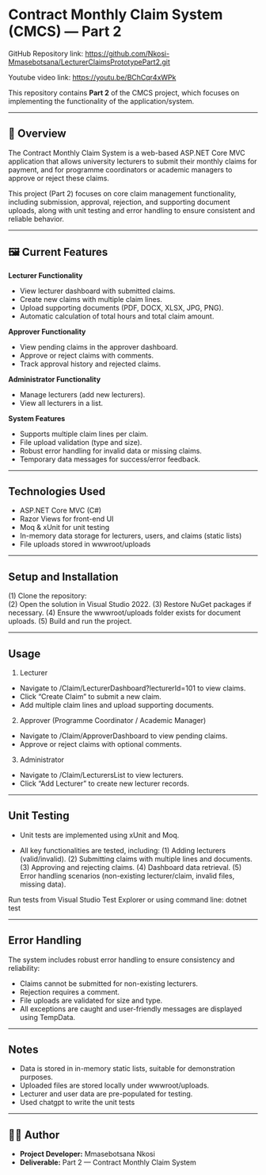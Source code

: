 # Contract Monthly Claim System (CMCS) — Part 2 

GitHub Repository link: https://github.com/Nkosi-Mmasebotsana/LecturerClaimsPrototypePart2.git 

Youtube video link: https://youtu.be/BChCqr4xWPk 


This repository contains **Part 2** of the CMCS project, which focuses on implementing the functionality of the application/system.

---

## 📌 Overview  
The Contract Monthly Claim System is a web-based ASP.NET Core MVC application that allows university lecturers to submit their monthly claims for payment, and for programme coordinators or academic managers to approve or reject these claims.

This project (Part 2) focuses on core claim management functionality, including submission, approval, rejection, and supporting document uploads, along with unit testing and error handling to ensure consistent and reliable behavior. 

---

## 🖼️ Current Features  

 **Lecturer Functionality**  
-  View lecturer dashboard with submitted claims.
- Create new claims with multiple claim lines.
- Upload supporting documents (PDF, DOCX, XLSX, JPG, PNG).
- Automatic calculation of total hours and total claim amount.

 **Approver Functionality**  
- View pending claims in the approver dashboard.
- Approve or reject claims with comments.
- Track approval history and rejected claims.
  
**Administrator Functionality**  
- Manage lecturers (add new lecturers).
- View all lecturers in a list.

**System Features**  
- Supports multiple claim lines per claim.
- File upload validation (type and size).
- Robust error handling for invalid data or missing claims.
- Temporary data messages for success/error feedback.
  
---

## Technologies Used
- ASP.NET Core MVC (C#)
- Razor Views for front-end UI
- Moq & xUnit for unit testing
- In-memory data storage for lecturers, users, and claims (static lists)
- File uploads stored in wwwroot/uploads
  
---

## Setup and Installation

(1) Clone the repository:  
(2) Open the solution in Visual Studio 2022.
(3) Restore NuGet packages if necessary.
(4) Ensure the wwwroot/uploads folder exists for document uploads.
(5) Build and run the project.  

---

## Usage
1. Lecturer
- Navigate to /Claim/LecturerDashboard?lecturerId=101 to view claims.
- Click “Create Claim” to submit a new claim.
- Add multiple claim lines and upload supporting documents.

2. Approver (Programme Coordinator / Academic Manager)
- Navigate to /Claim/ApproverDashboard to view pending claims.
- Approve or reject claims with optional comments.

3. Administrator
- Navigate to /Claim/LecturersList to view lecturers.
- Click “Add Lecturer” to create new lecturer records.
  
---

## Unit Testing 

- Unit tests are implemented using xUnit and Moq.

- All key functionalities are tested, including:
(1) Adding lecturers (valid/invalid).
(2) Submitting claims with multiple lines and documents.
(3) Approving and rejecting claims.
(4) Dashboard data retrieval.
(5) Error handling scenarios (non-existing lecturer/claim, invalid files, missing data).

Run tests from Visual Studio Test Explorer or using command line:
dotnet test 

---

## Error Handling
The system includes robust error handling to ensure consistency and reliability:
- Claims cannot be submitted for non-existing lecturers.
- Rejection requires a comment.
- File uploads are validated for size and type.
- All exceptions are caught and user-friendly messages are displayed using TempData.

---

## Notes
- Data is stored in in-memory static lists, suitable for demonstration purposes.
- Uploaded files are stored locally under wwwroot/uploads.
- Lecturer and user data are pre-populated for testing.
- Used chatgpt to write the unit tests

---

## 👨‍💻 Author  

- **Project Developer:** Mmasebotsana Nkosi   
- **Deliverable:** Part 2 — Contract Monthly Claim System
